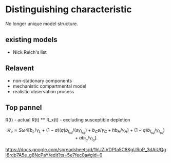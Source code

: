 # Distinguishing characteristic

No longer unique model structure.

## existing models

- Nick Reich's list

## Relavent

- non-stationary components  
- mechanistic compartmental model  
- realistic observation process  

## Top pannel

R(t) - actual R(t)
**
R_x(t) - excluding susceptible depletion

$$
\mathcal{R}_e \approx S \omega 4 \left[b_L / \gamma_L +  (1 - a) \left(q (b_{I_{sd}} / (s \gamma_{I_{sd}})  + b_C s / \gamma_C + h b_H /\gamma_H) + (1 - q)  b_{I_{su}} / \gamma_{I_{su}}\right) + a b_{I_a} / \gamma_{I_a} \right].
$$

https://docs.google.com/spreadsheets/d/1hUZlVDPfa5C8KgURoP_3dAiUQgI6rdb7A5e_g8NcPaY/edit?ts=5e7fec0a#gid=0


